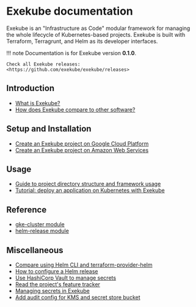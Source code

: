 # Exekube documentation

Exekube is an "Infrastructure as Code" modular framework for managing the whole lifecycle of Kubernetes-based projects. Exekube is built with Terraform, Terragrunt, and Helm as its developer interfaces.

!!! note
    Documentation is for Exekube version **0.1.0**.

    Check all Exekube releases: <https://github.com/exekube/exekube/releases>

## Introduction

- [What is Exekube?](/introduction/what-is-exekube)
- [How does Exekube compare to other software?](/introduction/exekube-vs-other)

## Setup and Installation

- [Create an Exekube project on Google Cloud Platform](/setup/gcp-gke)
- [Create an Exekube project on Amazon Web Services](/setup/aws-eks)

## Usage

- [Guide to project directory structure and framework usage](/usage/directory-structure)
- [Tutorial: deploy an application on Kubernetes with Exekube](/usage/deploy-app)

## Reference

- [gke-cluster module](/reference/gke-cluster)
- [helm-release module](/reference/helm-release)

## Miscellaneous

- [Compare using Helm CLI and terraform-provider-helm](/misc/helm-cli-vs-terraform-provider-helm)
- [How to configure a Helm release](/misc/configure-helm-release)
- [Use HashiCorp Vault to manage secrets](/misc/vault-integration)
- [Read the project's feature tracker](/misc/feature-tracker)
- [Managing secrets in Exekube](/misc/secrets)
- [Add audit config for KMS and secret store bucket](/misc/add-audit-config)
